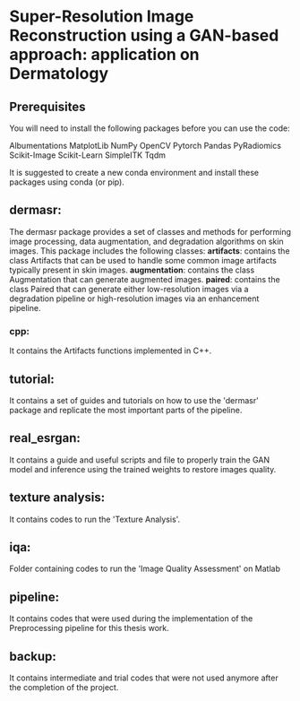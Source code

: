 # Super-Resolution Image Reconstruction using a GAN-based approach: application on Dermatology

## Prerequisites
You will need to install the following packages before you can use the code:

Albumentations
MatplotLib
NumPy
OpenCV
Pytorch
Pandas
PyRadiomics
Scikit-Image
Scikit-Learn
SimpleITK
Tqdm

It is suggested to create a new conda environment and install these packages using conda (or pip).

## dermasr:
The dermasr package provides a set of classes and methods for performing image processing, data augmentation, and degradation algorithms on skin images. This package includes the following classes:
    **artifacts**: contains the class Artifacts that can be used to handle some common image artifacts typically present in skin images.
    **augmentation**: contains the class Augmentation that can generate augmented images.
    **paired**: contains the class Paired that can generate either low-resolution images via a degradation pipeline or high-resolution images via an enhancement pipeline.


### cpp:
It contains the Artifacts functions implemented in C++.

## tutorial:
It contains a set of guides and tutorials on how to use the 'dermasr' package and replicate the most important parts of the pipeline.

## real_esrgan:
It contains a guide and useful scripts and file to properly train the GAN model and inference using the trained weights to restore images quality.

## texture analysis:
It contains codes to run the 'Texture Analysis'.

## iqa:
Folder containing codes to run the 'Image Quality Assessment' on Matlab

## pipeline:
It contains codes that were used during the implementation of the Preprocessing pipeline for this thesis work.

## backup:
It contains intermediate and trial codes that were not used anymore after the completion of the project.




